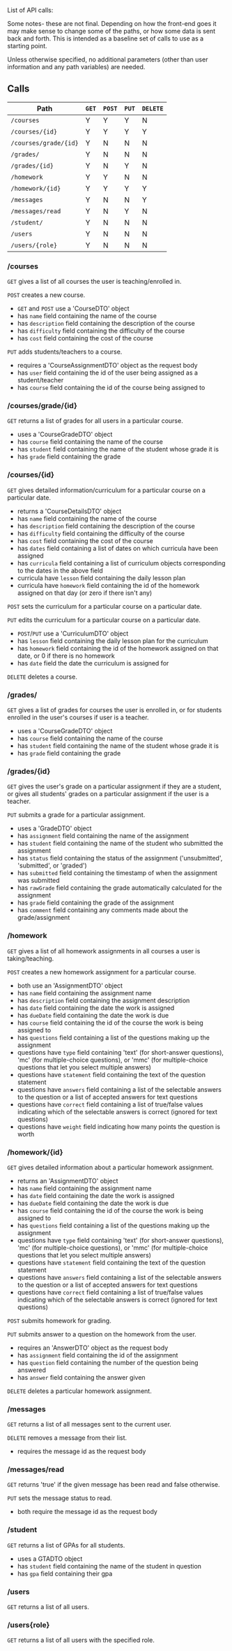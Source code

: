 List of API calls:

Some notes- these are not final. Depending on how the front-end goes it may
make sense to change some of the paths, or how some data is sent back and forth.
This is intended as a baseline set of calls to use as a starting point.

Unless otherwise specified, no additional parameters (other than user information and
any path variables) are needed.

## Calls

| Path | `GET` | `POST` | `PUT` | `DELETE` |
| -------- | ---- | ---- | ---- | ------ |
| `/courses` | Y | Y | Y | N |
| `/courses/{id}` | Y | Y | Y | Y |
| `/courses/grade/{id}` | Y | N | N | N |
| `/grades/` | Y | N | N | N |
| `/grades/{id}` | Y | N | Y | N |
| `/homework` | Y | Y | N | N |
| `/homework/{id}` | Y | Y | Y | Y |
| `/messages` | Y | N | N | Y |
| `/messages/read` | Y | N | Y | N |
| `/student/` | Y | N | N | N |
| `/users` | Y | N | N | N |
| `/users/{role}` | Y | N | N | N |


### /courses

`GET` gives a list of all courses the user is teaching/enrolled in.

`POST` creates a new course.

* `GET` and `POST` use a 'CourseDTO' object
 * has `name` field containing the name of the course
 * has `description` field containing the description of the course
 * has `difficulty` field containing the difficulty of the course
 * has `cost` field containing the cost of the course

`PUT` adds students/teachers to a course.

* requires a 'CourseAssignmentDTO' object as the request body
 * has `user` field containing the id of the user being assigned as a student/teacher
 * has `course` field containing the id of the course being assigned to

### /courses/grade/{id}

`GET` returns a list of grades for all users in a particular course.

* uses a 'CourseGradeDTO' object
 * has `course` field containing the name of the course
 * has `student` field containing the name of the student whose grade it is
 * has `grade` field containing the grade


### /courses/\{id\}

`GET` gives detailed information/curriculum for a particular course on a particular date.

* returns a 'CourseDetailsDTO' object
 * has `name` field containing the name of the course
 * has `description` field containing the description of the course
 * has `difficulty` field containing the difficulty of the course
 * has `cost` field containing the cost of the course
 * has `dates` field containing a list of dates on which curricula have been assigned
 * has `curricula` field containing a list of curriculum objects corresponding to the dates in the above field
  * curricula have `lesson` field containing the daily lesson plan
  * curricula have `homework` field containing the id of the homework assigned on that day (or zero if there isn't any)

`POST` sets the curriculum for a particular course on a particular date.

`PUT` edits the curriculum for a particular course on a particular date.

* `POST`/`PUT` use a 'CurriculumDTO' object
 * has `lesson` field containing the daily lesson plan for the curriculum
 * has `homework` field containing the id of the homework assigned on that date, or 0 if there is no homework
 * has `date` field the date the curriculum is assigned for

`DELETE` deletes a course.

### /grades/

`GET` gives a list of grades for courses the user is enrolled in, or for students enrolled in the user's courses if user is a teacher.

* uses a 'CourseGradeDTO' object
 * has `course` field containing the name of the course
 * has `student` field containing the name of the student whose grade it is
 * has `grade` field containing the grade

### /grades/\{id\}

`GET` gives the user's grade on a particular assignment if they are a student, or gives all students' grades on a particular assignment if the user is a teacher.

`PUT` submits a grade for a particular assignment.

* uses a 'GradeDTO' object
 * has `assignment` field containing the name of the assignment
 * has `student` field containing the name of the student who submitted the assignment
 * has `status` field containing the status of the assignment ('unsubmitted', 'submitted', or 'graded')
 * has `submitted` field containing the timestamp of when the assignment was submitted
 * has `rawGrade` field containing the grade automatically calculated for the assignment
 * has `grade` field containing the grade of the assignment
 * has `comment` field containing any comments made about the grade/assignment

### /homework

`GET` gives a list of all homework assignments in all courses a user is taking/teaching.

`POST` creates a new homework assignment for a particular course.

* both use an 'AssignmentDTO' object
 * has `name` field containing the assignment name
 * has `description` field containing the assignment description
 * has `date` field containing the date the work is assigned
 * has `dueDate` field containing the date the work is due
 * has `course` field containing the id of the course the work is being assigned to
 * has `questions` field containing a list of the questions making up the assignment
 * questions have `type` field containing 'text' (for short-answer questions), 'mc' (for multiple-choice questions), or 'mmc' (for multiple-choice questions that let you select multiple answers)
 * questions have `statement` field containing the text of the question statement
 * questions have `answers` field containing a list of the selectable answers to the question or a list of accepted answers for text questions
 * questions have `correct` field containing a list of true/false values indicating which of the selectable answers is correct (ignored for text questions)
 * questions have `weight` field indicating how many points the question is worth

### /homework/\{id\}

`GET` gives detailed information about a particular homework assignment.

* returns an 'AssignmentDTO' object
 * has `name` field containing the assignment name
 * has `date` field containing the date the work is assigned
 * has `dueDate` field containing the date the work is due
 * has `course` field containing the id of the course the work is being assigned to
 * has `questions` field containing a list of the questions making up the assignment
 * questions have `type` field containing 'text' (for short-answer questions), 'mc' (for multiple-choice questions), or 'mmc' (for multiple-choice questions that let you select multiple answers)
 * questions have `statement` field containing the text of the question statement
 * questions have `answers` field containing a list of the selectable answers to the question or a list of accepted answers for text questions
 * questions have `correct` field containing a list of true/false values indicating which of the selectable answers is correct (ignored for text questions)

`POST` submits homework for grading.

`PUT` submits answer to a question on the homework from the user.

* requires an 'AnswerDTO' object as the request body
 * has `assignment` field containing the id of the assignment
 * has `question` field containing the number of the question being answered
 * has `answer` field containing the answer given

`DELETE` deletes a particular homework assignment.

### /messages

`GET` returns a list of all messages sent to the current user.

`DELETE` removes a message from their list.

* requires the message id as the request body

### /messages/read

`GET` returns 'true' if the given message has been read and false otherwise.

`PUT` sets the message status to read.

* both require the message id as the request body

### /student

`GET` returns a list of GPAs for all students.

* uses a GTADTO object
 * has `student` field containing the name of the student in question
 * has `gpa` field containing their gpa

### /users

`GET` returns a list of all users.

### /users\{role\}

`GET` returns a list of all users with the specified role.
